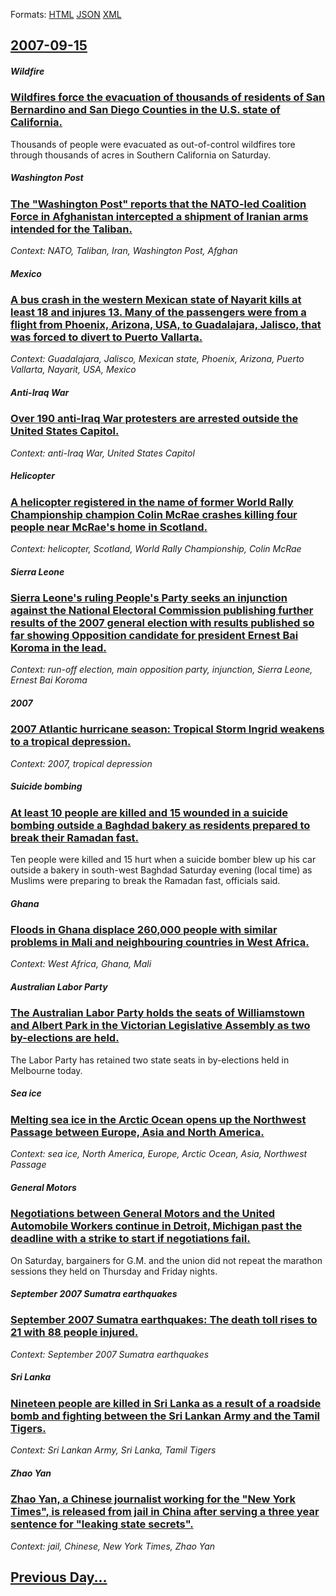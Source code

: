 
Formats: [HTML](2007/09/15/index.html)  [JSON](2007/09/15/index.json)  [XML](2007/09/15/index.xml)  

## [2007-09-15](/news/2007/09/15/index.md)

##### Wildfire
### [ Wildfires force the evacuation of thousands of residents of San Bernardino and San Diego Counties in the U.S. state of California. ](/news/2007/09/15/wildfires-force-the-evacuation-of-thousands-of-residents-of-san-bernardino-and-san-diego-counties-in-the-u-s-state-of-california.md)
Thousands of people were evacuated as out-of-control wildfires tore through thousands of acres in Southern California on Saturday.

##### Washington Post
### [ The "Washington Post" reports that the NATO-led Coalition Force in Afghanistan intercepted a shipment of Iranian arms intended for the Taliban. ](/news/2007/09/15/the-washington-post-reports-that-the-nato-led-coalition-force-in-afghanistan-intercepted-a-shipment-of-iranian-arms-intended-for-the-tali.md)
_Context: NATO, Taliban, Iran, Washington Post, Afghan_

##### Mexico
### [ A bus crash in the western Mexican state of Nayarit kills at least 18 and injures 13. Many of the passengers were from a flight from Phoenix, Arizona, USA, to Guadalajara, Jalisco, that was forced to divert to Puerto Vallarta. ](/news/2007/09/15/a-bus-crash-in-the-western-mexican-state-of-nayarit-kills-at-least-18-and-injures-13-many-of-the-passengers-were-from-a-flight-from-phoeni.md)
_Context: Guadalajara, Jalisco, Mexican state, Phoenix, Arizona, Puerto Vallarta, Nayarit, USA, Mexico_

##### Anti-Iraq War
### [ Over 190 anti-Iraq War protesters are arrested outside the United States Capitol. ](/news/2007/09/15/over-190-anti-iraq-war-protesters-are-arrested-outside-the-united-states-capitol.md)
_Context: anti-Iraq War, United States Capitol_

##### Helicopter
### [ A helicopter registered in the name of former World Rally Championship champion Colin McRae crashes killing four people near McRae's home in Scotland. ](/news/2007/09/15/a-helicopter-registered-in-the-name-of-former-world-rally-championship-champion-colin-mcrae-crashes-killing-four-people-near-mcrae-s-home-i.md)
_Context: helicopter, Scotland, World Rally Championship, Colin McRae_

##### Sierra Leone
### [ Sierra Leone's ruling People's Party seeks an injunction against the National Electoral Commission publishing further results of the 2007 general election with results published so far showing Opposition candidate for president Ernest Bai Koroma in the lead. ](/news/2007/09/15/sierra-leone-s-ruling-people-s-party-seeks-an-injunction-against-the-national-electoral-commission-publishing-further-results-of-the-2007-g.md)
_Context: run-off election, main opposition party, injunction, Sierra Leone, Ernest Bai Koroma_

##### 2007
### [ 2007 Atlantic hurricane season: Tropical Storm Ingrid weakens to a tropical depression. ](/news/2007/09/15/2007-atlantic-hurricane-season-tropical-storm-ingrid-weakens-to-a-tropical-depression.md)
_Context: 2007, tropical depression_

##### Suicide bombing
### [ At least 10 people are killed and 15 wounded in a suicide bombing outside a Baghdad bakery as residents prepared to break their Ramadan fast. ](/news/2007/09/15/at-least-10-people-are-killed-and-15-wounded-in-a-suicide-bombing-outside-a-baghdad-bakery-as-residents-prepared-to-break-their-ramadan-fas.md)
Ten people were killed and 15 hurt when a suicide bomber blew up his car outside a bakery in south-west Baghdad Saturday evening (local time) as Muslims were preparing to break the Ramadan fast, officials said.

##### Ghana
### [ Floods in Ghana displace 260,000 people with similar problems in Mali and neighbouring countries in West Africa. ](/news/2007/09/15/floods-in-ghana-displace-260-000-people-with-similar-problems-in-mali-and-neighbouring-countries-in-west-africa.md)
_Context: West Africa, Ghana, Mali_

##### Australian Labor Party
### [ The Australian Labor Party holds the seats of Williamstown and Albert Park in the Victorian Legislative Assembly as two by-elections are held. ](/news/2007/09/15/the-australian-labor-party-holds-the-seats-of-williamstown-and-albert-park-in-the-victorian-legislative-assembly-as-two-by-elections-are-he.md)
The Labor Party has retained two state seats in by-elections held in Melbourne today.

##### Sea ice
### [ Melting sea ice in the Arctic Ocean opens up the Northwest Passage between Europe, Asia and North America. ](/news/2007/09/15/melting-sea-ice-in-the-arctic-ocean-opens-up-the-northwest-passage-between-europe-asia-and-north-america.md)
_Context: sea ice, North America, Europe, Arctic Ocean, Asia, Northwest Passage_

##### General Motors
### [ Negotiations between General Motors and the United Automobile Workers continue in Detroit, Michigan past the deadline with a strike to start if negotiations fail. ](/news/2007/09/15/negotiations-between-general-motors-and-the-united-automobile-workers-continue-in-detroit-michigan-past-the-deadline-with-a-strike-to-star.md)
On Saturday, bargainers for G.M. and the union did not repeat the marathon sessions they held on Thursday and Friday nights.

##### September 2007 Sumatra earthquakes
### [ September 2007 Sumatra earthquakes: The death toll rises to 21 with 88 people injured. ](/news/2007/09/15/september-2007-sumatra-earthquakes-the-death-toll-rises-to-21-with-88-people-injured.md)
_Context: September 2007 Sumatra earthquakes_

##### Sri Lanka
### [ Nineteen people are killed in Sri Lanka as a result of a roadside bomb and fighting between the Sri Lankan Army and the Tamil Tigers. ](/news/2007/09/15/nineteen-people-are-killed-in-sri-lanka-as-a-result-of-a-roadside-bomb-and-fighting-between-the-sri-lankan-army-and-the-tamil-tigers.md)
_Context: Sri Lankan Army, Sri Lanka, Tamil Tigers_

##### Zhao Yan
### [ Zhao Yan, a Chinese journalist working for the "New York Times", is released from jail in China after serving a three year sentence for "leaking state secrets". ](/news/2007/09/15/zhao-yan-a-chinese-journalist-working-for-the-new-york-times-is-released-from-jail-in-china-after-serving-a-three-year-sentence-for-le.md)
_Context: jail, Chinese, New York Times, Zhao Yan_

## [Previous Day...](/news/2007/09/14/index.md)

